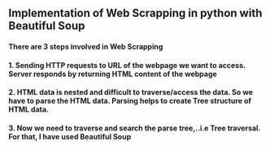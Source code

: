## Implementation of Web Scrapping in python with Beautiful Soup

#### There are 3 steps involved in Web Scrapping
#### 1. Sending HTTP requests to URL of the webpage we want to access. Server responds by returning HTML content of the webpage
#### 2. HTML data is nested and difficult to traverse/access the data. So we have to parse the HTML data. Parsing helps to create Tree structure of HTML data.
#### 3. Now we need to traverse and search the parse tree,..i.e Tree traversal. For that, I have used Beautiful Soup
